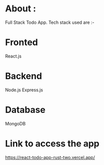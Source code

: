 # About :
Full Stack Todo App.
Tech stack used are :-
# Fronted 
React.js
# Backend
Node.js
Express.js
# Database
MongoDB
# Link to access the app
https://react-todo-app-rust-two.vercel.app/

